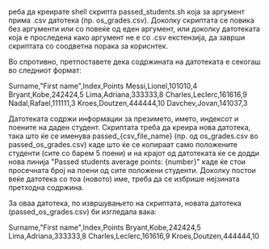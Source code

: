 реба да креирате shell скрипта passed_students.sh која за аргумент прима .csv датотека (пр. os_grades.csv). Доколку скриптата се повика без аргументи или со повеќе од еден аргумент, или доколку датотеката која е проследена како аргумент не е со .csv екстензија, да заврши скриптата со соодветна порака за кориснтек.

Во спротивно, претпоставете дека содржината на датотеката е секогаш во следниот формат:

Surname,"First name",Index,Points
Messi,Lionel,101010,4
Bryant,Kobe,242424,5
Lima,Adriana,333333,8
Charles,Leclerc,161616,9
Nadal,Rafael,111111,3
Kroes,Doutzen,444444,10
Davchev,Jovan,141037,3

Датотеката содржи информации за презимето, името, индексот и поените на даден студент. Скриптата треба да креира нова датотека, така што ќе се именува passed\_{csv_file_name} (пр. од os_grades.csv во passed_os_grades.csv) каде што ќе се копираат само положените студенти (сите со барем 5 поени) и на крајот од датотеката ќе се додди нова линија "Passed students average points: {number}" каде ќе стои просечната број на поени од сите положени студенти. Доколку постои веќе датотека со тоа (новото) име, треба да се избрише нејзината претходна содржина.

За оваа датотека, по извршувањето на скриптата, новата датотека (passed_os_grades.csv) би изгледала вака:

Surname,"First name",Index,Points
Bryant,Kobe,242424,5
Lima,Adriana,333333,8
Charles,Leclerc,161616,9
Kroes,Doutzen,444444,10
